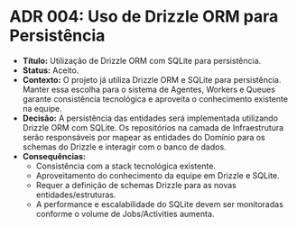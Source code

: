 # ADR 004: Uso de Drizzle ORM para Persistência

- **Título:** Utilização de Drizzle ORM com SQLite para persistência.
- **Status:** Aceito.
- **Contexto:** O projeto já utiliza Drizzle ORM e SQLite para persistência. Manter essa escolha para o sistema de Agentes, Workers e Queues garante consistência tecnológica e aproveita o conhecimento existente na equipe.
- **Decisão:** A persistência das entidades será implementada utilizando Drizzle ORM com SQLite. Os repositórios na camada de Infraestrutura serão responsáveis por mapear as entidades do Domínio para os schemas do Drizzle e interagir com o banco de dados.
- **Consequências:**
  - Consistência com a stack tecnológica existente.
  - Aproveitamento do conhecimento da equipe em Drizzle e SQLite.
  - Requer a definição de schemas Drizzle para as novas entidades/estruturas.
  - A performance e escalabilidade do SQLite devem ser monitoradas conforme o volume de Jobs/Activities aumenta.
